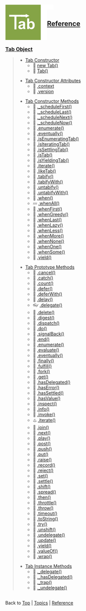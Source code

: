 <a name="top" ></a>

<a name="reference" ></a>

<img src="./img/tab-logo112.png" alt="Tab logo" align="left" /><img src="./img/1x1.png" align="left" height="112" width="20" /><img src="./img/1x1.png" height="16" width="20" />
## [Reference]
<br />

<a name="cat-tab-object" ></a>
### [Tab Object][cat-tab-object]
> 
> <a name="cat-tab-constructor" ></a>
> * [Tab Constructor][cat-tab-constructor]
>     * :construction: [ new Tab()][ref-new-tab]
>     * :construction: [ Tab()][ref-tab]
> 
> <a name="cat-tab-constructor-attributes" ></a>
> * [Tab Constructor Attributes][cat-tab-constructor-attributes]
>     * :thought_balloon: [ .context][ref-tab.context]
>     * :construction: [ .version][ref-tab.version]
>
> <a name="cat-tab-constructor-methods" ></a>
> * [Tab Constructor Methods][cat-tab-constructor-methods]
>     * :thought_balloon: [ ._scheduleFirst()][ref-tab._schedule-first]
>     * :thought_balloon: [ ._scheduleLast()][ref-tab._schedule-last]
>     * :thought_balloon: [ ._scheduleNext()][ref-tab._schedule-next]
>     * :thought_balloon: [ ._scheduleNow()][ref-tab._schedule-now]
>     * :thought_balloon: [ .enumerate()][ref-tab.enumerate]
>     * :construction: [ .eventually()][ref-tab.eventually]
>     * :thought_balloon: [ .isEnumeratingTab()][ref-tab.is-enumerating-tab]
>     * :thought_balloon: [ .isIteratingTab()][ref-tab.is-iterating-tab]
>     * :construction: [ .isSettlingTab()][ref-tab.is-settling-tab]
>     * :construction: [ .isTab()][ref-tab.is-tab]
>     * :thought_balloon: [ .isYieldingTab()][ref-tab.is-yielding-tab]
>     * :thought_balloon: [ .iterate()][ref-tab.iterate]
>     * :thought_balloon: [ .likeTab()][ref-tab.like-tab]
>     * :thought_balloon: [ .tabify()][ref-tab.tabify]
>     * :thought_balloon: [ .tabifyWith()][ref-tab.tabifyWith]
>     * :thought_balloon: [ .untabify()][ref-tab.untabify]
>     * :thought_balloon: [ .untabifyWith()][ref-tab.untabifyWith]
>     * :thought_balloon: [ .when()][ref-tab.when]
>     * :zzz: [ .whenAll()][ref-tab.when-all]
>     * :thought_balloon: [ .whenFirst()][ref-tab.when-first]
>     * :thought_balloon: [ .whenGreedy()][ref-tab.when-greedy]
>     * :thought_balloon: [ .whenLast()][ref-tab.when-last]
>     * :thought_balloon: [ .whenLazy()][ref-tab.when.lazy]
>     * :thought_balloon: [ .whenLess()][ref-tab.when-less]
>     * :thought_balloon: [ .whenMore()][ref-tab.when-more]
>     * :thought_balloon: [ .whenNone()][ref-tab.when-none]
>     * :thought_balloon: [ .whenOne()][ref-tab.when-one]
>     * :thought_balloon: [ .whenSome()][ref-tab.when-some]
>     * :thought_balloon: [ .yield()][ref-tab.yield]
>
> <a name="cat-tab-prototype-methods" ></a>
> * [Tab Prototype Methods][cat-tab-prototype-methods]
>     * :thought_balloon: [ .cancel()][ref-tab.prototype.cancel]
>     * :construction: [ .catch()][ref-tab.prototype.catch]
>     * :thought_balloon: [ .count()][ref-tab.prototype.count]
>     * :construction: [ .defer()][ref-tab.prototype.defer]
>     * :thought_balloon: [ .deferWith()][ref-tab.prototype.deferWith]
>     * :thought_balloon: [ .delay()][ref-tab.prototype.delay]
>     * :eyeglasses: [ .delegate()][ref-tab.prototype.delegate]
>     * :thought_balloon: [ .delete()][ref-tab.prototype.delete]
>     * :thought_balloon: [ .digest()][ref-tab.prototype.digest]
>     * :thought_balloon: [ .dispatch()][ref-tab.prototype.dispatch]
>     * :construction: [ .do()][ref-tab.prototype.do]
>     * :thought_balloon: [ .signalBack()][ref-tab.prototype.signalBack]
>     * :thought_balloon: [ .end()][ref-tab.prototype.end]
>     * :thought_balloon: [ .enumerate()][ref-tab.prototype.enumerate]
>     * :thought_balloon: [ .evaluate()][ref-tab.prototype.evaluate]
>     * :construction: [ .eventually()][ref-tab.prototype.eventually]
>     * :construction: [ .finally()][ref-tab.prototype.finally]
>     * :construction: [ .fulfill()][ref-tab.prototype.fulfill]
>     * :thought_balloon: [ .fork()][ref-tab.prototype.fork]
>     * :thought_balloon: [ .get()][ref-tab.prototype.get]
>     * :thought_balloon: [ .hasDelegated()][ref-tab.prototype.has-delegated]
>     * :construction: [ .hasError()][ref-tab.prototype.has-error]
>     * :construction: [ .hasSettled()][ref-tab.prototype.has-settled]
>     * :construction: [ .hasValue()][ref-tab.prototype.has-value]
>     * :thought_balloon: [ .inspect()][ref-tab.prototype.inspect]
>     * :thought_balloon: [ .info()][ref-tab.prototype.info]
>     * :thought_balloon: [ .invoke()][ref-tab.prototype.invoke]
>     * :hotsprings: [ .iterate()][ref-tab.prototype.iterate]
>     * :thought_balloon: [ .join()][ref-tab.prototype.join]
>     * :thought_balloon: [ .next()][ref-tab.prototype.next]
>     * :thought_balloon: [ .play()][ref-tab.prototype.play]
>     * :thought_balloon: [ .post()][ref-tab.prototype.post]
>     * :thought_balloon: [ .push()][ref-tab.prototype.push]
>     * :thought_balloon: [ .put()][ref-tab.prototype.put]
>     * :thought_balloon: [ .raise()][ref-tab.prototype.raise]
>     * :thought_balloon: [ .record()][ref-tab.prototype.record]
>     * :construction: [ .reject()][ref-tab.prototype.reject]
>     * :thought_balloon: [ .set()][ref-tab.prototype.set]
>     * :construction: [ .settle()][ref-tab.prototype.settle]
>     * :thought_balloon: [ .shift()][ref-tab.prototype.shift]
>     * :thought_balloon: [ .spread()][ref-tab.prototype.spread]
>     * :thought_balloon: [ .then()][ref-tab.prototype.then]
>     * :thought_balloon: [ .throttle()][ref-tab.prototype.throttle]
>     * :construction: [ .throw()][ref-tab.prototype.throw]
>     * :thought_balloon: [ .timeout()][ref-tab.prototype.timeout]
>     * :construction: [ .toString()][ref-tab.prototype.to-string]
>     * :construction: [ .try()][ref-tab.prototype.try]
>     * :thought_balloon: [ .unshift()][ref-tab.prototype.unshift]
>     * :thought_balloon: [ .undelegate()][ref-tab.prototype.undelegate]
>     * :construction: [ .update()][ref-tab.prototype.update]
>     * :thought_balloon: [ .yield()][ref-tab.prototype.yield]
>     * :construction: [ .valueOf()][ref-tab.prototype.value-of]
>     * :thought_balloon: [ .wrap()][ref-tab.prototype.wrap]
>
> <a name="cat-tab-instance-methods" ></a>
> * [Tab Instance Methods][cat-tab-instance-methods]
>     * :thought_balloon: [ ._delegate()][ref-tab._delegate]
>     * :thought_balloon: [ ._hasDelegated()][ref-tab._has-delegated]
>     * :thought_balloon: [ ._trap()][ref-tab._trap]
>     * :thought_balloon: [ ._undelegate()][ref-tab._undelegate]



<br /> Back to [Top] | [Topics] | [Reference] <br />





[top]: #top "back to the top of this page"
[topics]: /doc/topics.md#topics "back to the 'Topics' section"
[reference]: #reference "back to the 'Reference' section"

[cat-tab-object]: #cat-tab-object "more attributes and methods under 'Tab Object'"

[cat-tab-constructor]: #cat-tab-constructor "more attributes and methods under 'Tab Constructor'"
[ref-new-tab]: tbd "!!! coming soon !!!"
[ref-tab]: tbd "!!! coming soon !!!"

[cat-tab-constructor-attributes]: #cat-tab-constructor-attributes "more attributes under 'Tab Constructor Attributes'"
[ref-tab.context]: tbd "!!! having some vague ideas !!!"
[ref-tab.version]: tbd "!!! coming soon !!!"

[cat-tab-constructor-methods]: #cat-tab-constructor-methods "more methods under 'Tab Constructor Methods'"
[ref-tab._schedule-first]: tbd "!!! having some vague ideas !!!"
[ref-tab._schedule-last]: tbd "!!! having some vague ideas !!!"
[ref-tab._schedule-next]: tbd "!!! having some vague ideas !!!"
[ref-tab._schedule-now]: tbd "!!! having some vague ideas !!!"
[ref-tab.enumerate]: tbd "!!! having some vague ideas !!!"
[ref-tab.eventually]: tbd "!!! coming soon !!!"
[ref-tab.is-enumerating-tab]: tbd "!!! having some vague ideas !!!"
[ref-tab.is-iterating-tab]: tbd "!!! having some vague ideas !!!"
[ref-tab.is-settling-tab]: tbd "!!! coming soon !!!"
[ref-tab.is-tab]: tbd "!!! coming soon !!!"
[ref-tab.is-yielding-tab]: tbd "!!! having some vague ideas !!!"
[ref-tab.iterate]: tbd "!!! having some vague ideas !!!"
[ref-tab.like-tab]: tbd "!!! having some vague ideas !!!"
[ref-tab.tabify]: tbd "!!! having some vague ideas !!!"
[ref-tab.tabifyWith]: tbd "!!! having some vague ideas !!!"
[ref-tab.untabify]: tbd "!!! having some vague ideas !!!"
[ref-tab.untabifyWith]: tbd "!!! having some vague ideas !!!"
[ref-tab.when]: tbd "!!! having some vague ideas !!!"
[ref-tab.when-all]: tbd "!!! thinking very hard !!!"
[ref-tab.when-first]: tbd "!!! having some vague ideas !!!"
[ref-tab.when-greedy]: tbd "!!! having some vague ideas !!!"
[ref-tab.when-last]: tbd "!!! having some vague ideas !!!"
[ref-tab.when.lazy]: tbd "!!! having some vague ideas !!!"
[ref-tab.when-less]: tbd "!!! having some vague ideas !!!"
[ref-tab.when-more]: tbd "!!! having some vague ideas !!!"
[ref-tab.when-none]: tbd "!!! having some vague ideas !!!"
[ref-tab.when-one]: tbd "!!! having some vague ideas !!!"
[ref-tab.when-some]: tbd "!!! having some vague ideas !!!"
[ref-tab.yield]: tbd "!!! having some vague ideas !!!"

[cat-tab-prototype-methods]: #cat-tab-prototype-methods "more methods under 'Tab Prototype Methods'"
[ref-tab.prototype.cancel]: tbd "!!! having some vague ideas !!!"
[ref-tab.prototype.catch]: tbd "!!! coming soon !!!"
[ref-tab.prototype.count]: tbd "!!! having some vague ideas !!!"
[ref-tab.prototype.defer]: tbd "!!! coming soon !!!"
[ref-tab.prototype.deferWith]: tbd "!!! having some vague ideas !!!"
[ref-tab.prototype.delay]: tbd "!!! having some vague ideas !!!"
[ref-tab.prototype.delegate]: tbd "!!! looking for my glasses !!!"
[ref-tab.prototype.delete]: tbd "!!! having some vague ideas !!!"
[ref-tab.prototype.digest]: tbd "!!! having some vague ideas !!!"
[ref-tab.prototype.dispatch]: tbd "!!! having some vague ideas !!!"
[ref-tab.prototype.do]: tbd "!!! coming soon !!!"
[ref-tab.prototype.signalBack]: tbd "!!! having some vague ideas !!!"
[ref-tab.prototype.end]: tbd "!!! having some vague ideas !!!"
[ref-tab.prototype.enumerate]: tbd "!!! having some vague ideas !!!"
[ref-tab.prototype.evaluate]: tbd "!!! having some vague ideas !!!"
[ref-tab.prototype.eventually]: tbd "!!! coming soon !!!"
[ref-tab.prototype.finally]: tbd "!!! coming soon !!!"
[ref-tab.prototype.fulfill]: tbd "!!! coming soon !!!"
[ref-tab.prototype.fork]: tbd "!!! having some vague ideas !!!"
[ref-tab.prototype.get]: tbd "!!! having some vague ideas !!!"
[ref-tab.prototype.has-delegated]: tbd "!!! having some vague ideas !!!"
[ref-tab.prototype.has-error]: tbd "!!! coming soon !!!"
[ref-tab.prototype.has-settled]: tbd "!!! coming soon !!!"
[ref-tab.prototype.has-value]: tbd "!!! coming soon !!!"
[ref-tab.prototype.inspect]: tbd "!!! having some vague ideas !!!"
[ref-tab.prototype.info]: tbd "!!! having some vague ideas !!!"
[ref-tab.prototype.invoke]: tbd "!!! having some vague ideas !!!"
[ref-tab.prototype.iterate]: tbd "!!! cooking supper !!!"
[ref-tab.prototype.join]: tbd "!!! having some vague ideas !!!"
[ref-tab.prototype.next]: tbd "!!! having some vague ideas !!!"
[ref-tab.prototype.play]: tbd "!!! having some vague ideas !!!"
[ref-tab.prototype.post]: tbd "!!! having some vague ideas !!!"
[ref-tab.prototype.push]: tbd "!!! having some vague ideas !!!"
[ref-tab.prototype.put]: tbd "!!! having some vague ideas !!!"
[ref-tab.prototype.raise]: tbd "!!! having some vague ideas !!!"
[ref-tab.prototype.record]: tbd "!!! having some vague ideas !!!"
[ref-tab.prototype.reject]: tbd "!!! coming soon !!!"
[ref-tab.prototype.set]: tbd "!!! having some vague ideas !!!"
[ref-tab.prototype.settle]: tbd "!!! coming soon !!!"
[ref-tab.prototype.shift]: tbd "!!! having some vague ideas !!!"
[ref-tab.prototype.spread]: tbd "!!! having some vague ideas !!!"
[ref-tab.prototype.then]: tbd "!!! having some vague ideas !!!"
[ref-tab.prototype.throttle]: tbd "!!! having some vague ideas !!!"
[ref-tab.prototype.throw]: tbd "!!! coming soon !!!"
[ref-tab.prototype.timeout]: tbd "!!! having some vague ideas !!!"
[ref-tab.prototype.to-string]: tbd "!!! coming soon !!!"
[ref-tab.prototype.try]: tbd "!!! coming soon !!!"
[ref-tab.prototype.unshift]: tbd "!!! having some vague ideas !!!"
[ref-tab.prototype.undelegate]: tbd "!!! having some vague ideas !!!"
[ref-tab.prototype.update]: tbd "!!! coming soon !!!"
[ref-tab.prototype.yield]: tbd "!!! having some vague ideas !!!"
[ref-tab.prototype.value-of]: tbd "!!! coming soon !!!"
[ref-tab.prototype.wrap]: tbd "!!! having some vague ideas !!!"

[cat-tab-instance-methods]: #cat-tab-instance-methods "more methods under 'Tab Instance Methods'"
[ref-tab._delegate]: tbd "!!! having some vague ideas !!!"
[ref-tab._has-delegated]: tbd "!!! having some vague ideas !!!"
[ref-tab._trap]: tbd "!!! having some vague ideas !!!"
[ref-tab._undelegate]: tbd "!!! having some vague ideas !!!"

